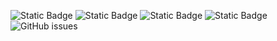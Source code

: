 ![Static Badge](https://img.shields.io/badge/blacklists-60-000000) ![Static Badge](https://img.shields.io/badge/blacklisted-2564210-cc0000) ![Static Badge](https://img.shields.io/badge/whitelisted-2244-00CC00) ![Static Badge](https://img.shields.io/badge/streaming_blacklist-28107-000000) ![GitHub issues](https://img.shields.io/github/issues/fabriziosalmi/blacklists)
